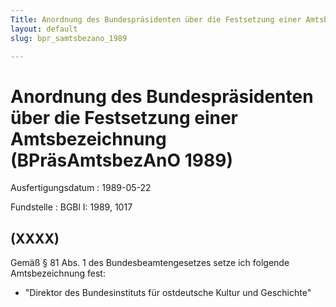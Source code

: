 ```yaml
---
Title: Anordnung des Bundespräsidenten über die Festsetzung einer Amtsbezeichnung
layout: default
slug: bpr_samtsbezano_1989

---
```


# Anordnung des Bundespräsidenten über die Festsetzung einer Amtsbezeichnung (BPräsAmtsbezAnO 1989)

Ausfertigungsdatum
:   1989-05-22

Fundstelle
:   BGBl I: 1989, 1017



## (XXXX)

Gemäß § 81 Abs. 1 des Bundesbeamtengesetzes setze ich folgende
Amtsbezeichnung fest:

*   "Direktor des Bundesinstituts für ostdeutsche Kultur und Geschichte"




